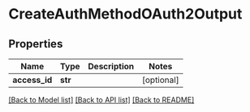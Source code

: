 # CreateAuthMethodOAuth2Output

## Properties
Name | Type | Description | Notes
------------ | ------------- | ------------- | -------------
**access_id** | **str** |  | [optional] 

[[Back to Model list]](../README.md#documentation-for-models) [[Back to API list]](../README.md#documentation-for-api-endpoints) [[Back to README]](../README.md)


